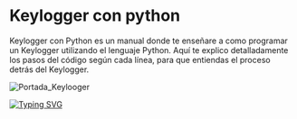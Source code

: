 # Keylogger con python
Keylogger con Python es un manual donde te enseñare a como programar un Keylogger utilizando el lenguaje Python. Aquí te explico detalladamente los pasos del código según cada línea, para que entiendas el proceso detrás del Keylogger.

![Portada_Keylooger](https://user-images.githubusercontent.com/97865696/171908995-cf3f5125-c754-4e9a-9631-b06262b4e861.jpg)

[![Typing SVG](https://readme-typing-svg.herokuapp.com?duration=6000&color=03F700&lines=Descargar%2FDownload)](https://git.io/typing-svg)
